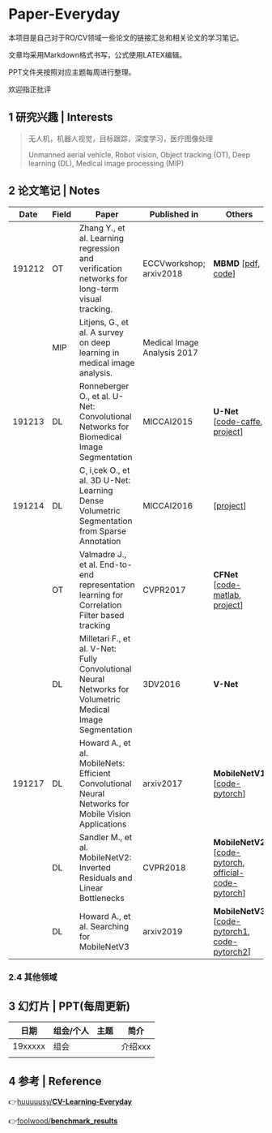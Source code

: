 

# Paper-Everyday

本项目是自己对于RO/CV领域一些论文的链接汇总和相关论文的学习笔记。

文章均采用Markdown格式书写，公式使用LATEX编辑。

PPT文件夹按照对应主题每周进行整理。

欢迎指正批评

## 1 研究兴趣 | Interests

> 无人机，机器人视觉，目标跟踪，深度学习，医疗图像处理
>
> Unmanned aerial vehicle, Robot vision, Object tracking (OT), Deep learning (DL), Medical image processing (MIP)

## 2 论文笔记 | Notes

| Date   | Field | Paper                                                        | Published in                | Others                                                       |
| ------ | ----- | ------------------------------------------------------------ | --------------------------- | ------------------------------------------------------------ |
| 191212 | OT    | Zhang Y., et al. Learning regression and verification networks for long-term visual tracking. | ECCVworkshop; arxiv2018     | **MBMD** [[pdf](https://arxiv.org/pdf/1809.04320.pdf), [code](https://github.com/xiaobai1217/MBMD)] |
|        | MIP   | Litjens, G., et al. A survey on deep learning in medical image analysis. | Medical Image Analysis 2017 |                                                              |
| 191213 | DL    | Ronneberger O., et al. U-Net: Convolutional Networks for Biomedical Image Segmentation | MICCAI2015                  | **U-Net** [[code-caffe](http://lmb.informatik.uni-freiburg.de/people/ronneber/u-net), [project](https://lmb.informatik.uni-freiburg.de/resources/opensource/unet.en.html)] |
| 191214 | DL    | C¸ i¸cek O., et al. 3D U-Net: Learning Dense Volumetric Segmentation from Sparse Annotation | MICCAI2016                  | [[project](https://lmb.informatik.uni-freiburg.de/resources/opensource/unet.en.html)] |
|        | OT    | Valmadre J., et al. End-to-end representation learning for Correlation Filter based tracking | CVPR2017                    | **CFNet** [[code-matlab](https://github.com/bertinetto/cfnet), [project](http://www.robots.ox.ac.uk/~luca/cfnet.html)] |
|        | DL    | Milletari F., et al. V-Net: Fully Convolutional Neural Networks for Volumetric Medical Image Segmentation | 3DV2016                     | **V-Net**                                                    |
| 191217 | DL    | Howard A., et al. MobileNets: Efficient Convolutional Neural Networks for Mobile Vision Applications | arxiv2017                   | **MobileNetV1** [[code-pytorch](https://github.com/marvis/pytorch-mobilenet)] |
|        | DL    | Sandler M., et al. MobileNetV2: Inverted Residuals and Linear Bottlenecks | CVPR2018                    | **MobileNetV2** [[code-pytorch](https://github.com/tonylins/pytorch-mobilenet-v2), [official-code-pytorch](https://github.com/pytorch/vision/blob/bce17fddd4/torchvision/models/mobilenet.py)] |
|        | DL    | Howard A., et al. Searching for MobileNetV3                  | arxiv2019                   | **MobileNetV3** [[code-pytorch1](https://github.com/kuan-wang/pytorch-mobilenet-v3), [code-pytorch2](https://github.com/xiaolai-sqlai/mobilenetv3)] |
### 2.4 其他领域

## 3 幻灯片 | PPT(每周更新)

|  日期   | 组会/个人 | 主题 |  简介   |
| :-----: | --------- | :--: | :-----: |
| 19xxxxx | 组会      |      | 介绍xxx |
|         |           |      |         |

## 4 参考 | Reference

👉[huuuuusy/**CV-Learning-Everyday**](https://github.com/huuuuusy/CV-Learning-Everyday)

👉[foolwood/**benchmark_results**](https://github.com/foolwood/benchmark_results)

